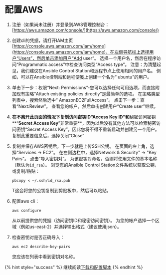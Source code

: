 # 配置AWS

1. 注册（如果尚未注册）并登录到AWS管理控制台：[https://aws.amazon.com/console/](https://aws.amazon.com/console/) 
2. 创建cli的凭据，请打开IAM主页 [https://console.aws.amazon.com/iam/home](https://console.aws.amazon.com/iam/home)，在左侧导航栏上选择用户“Users”，然后单击添加用户“Add user”。 选择一个用户名，然后在程序访问“Programmatic access”中检查访问类型“Access type”。 注意：为清楚起见，我们建议在Ansible Control Station和远程节点上使用相同的用户名。 例如，可以在Ansible控制站和远程便笺上创建一个名为“ ubuntu”的用户。 
3. 单击下一步：权限“Next: Permissions”-您可以选择任何可用选项，而直接附加现有策略“Attach existing policies directly”是最简单的选项。 在策略类型列表中，搜索然后选中“ AmazonEC2FullAccess”。 点击下一步：查看“Next:Review”。 查看您的帐户，然后单击创建用户“Create user”继续。 
4. **在不离开此页面的情况下复制访问密钥ID“**Access Key ID**”和**秘密访问密钥**“**Secret Access Key**”非常重要**，因为以后没有其他方法可以检索秘密访问密钥“Secret Access Key”，因此您将不得不重新启动并创建另一个用户。 复制此重要信息后，选择关闭“Close” 
5. 复制并保存AWS密钥后，下一步就是上传SSH公钥。 在页面的左上角，选择“Services -&gt; EC2”。 在左侧边栏中，选择Network & Security" -&gt; "Key Pairs"。 点击“导入密钥对”。 为该密钥对命名，否则将使用文件的基本名称（默认为`id_rsa`）。 浏览您的Ansible Control Station文件系统以获取公钥，或复制/粘贴：

   ```text
   pbcopy < ~/.ssh/id_rsa.pub
   ```

   T这会将您的公钥复制到剪贴板中，然后可以粘贴。  

6. 配置aws cli：

   ```text
   aws configure
   ```

   从以前提供您的凭据（访问密钥ID和秘密访问密钥）。 为您的帐户选择一个区域（例如us-east-2）并选择输出格式（建议使用json）。  

7. 检查密钥对是否正确导入：

   ```text
   aws ec2 describe-key-pairs
   ```

   您应该在列表中看到密钥对名称。

{% hint style="success" %}
继续阅读[下载和配置脚本](download-and-configure-playbook.md)
{% endhint %}

